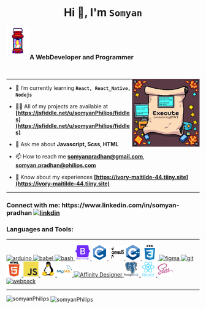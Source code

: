 <h1 align="center">Hi 👋, I'm <code>Somyan</code> </h1>
<img alt="coding_img" width="12%" align="left" src="https://raw.githubusercontent.com/somyanPhilips/somyanPhilips/refs/heads/main/animated_gif_1.gif">
<p align="left">&nbsp;</p><p align="left">&nbsp;</p><h3 align="left">A WebDeveloper and Programmer</h3>

<p align="left">
&nbsp;</p>


<img alt="scroll" width="35%" align="right" src="https://raw.githubusercontent.com/somyanPhilips/somyanPhilips/refs/heads/main/Pixelated%20Spell%20Scroll_1.png">

___
- 🌱 I’m currently learning <code><b>React, React_Native, Nodejs</b></code>

- 👨‍💻 All of my projects are available at **[https://jsfiddle.net/u/somyanPhilips/fiddles](https://jsfiddle.net/u/somyanPhilips/fiddles)**

- 💬 Ask me about **Javascript, Scss, HTML**

- 📫 How to reach me **somyanpradhan@gmail.com**, **somyan.pradhan@philips.com**

- 📄 Know about my experiences **[https://ivory-maitilde-44.tiiny.site](https://ivory-maitilde-44.tiiny.site)**
___


<h3 align="left">Connect with me: https://www.linkedin.com/in/somyan-pradhan <a href="https://www.linkedin.com/in/somyan-pradhan" target="_blank" rel="noreferrer"><img width="20" alt="linkdin" src="https://upload.wikimedia.org/wikipedia/commons/8/81/LinkedIn_icon.svg"></a></h3>

<p align="left">
</p>
<h3 align="left">Languages and Tools:</h3>

___
<p align="left"> <a href="https://www.arduino.cc/" target="_blank" rel="noreferrer"> <img src="https://cdn.worldvectorlogo.com/logos/arduino-1.svg" alt="arduino" width="40" height="40"/> </a> <a href="https://babeljs.io/" target="_blank" rel="noreferrer"> <img src="https://www.vectorlogo.zone/logos/babeljs/babeljs-icon.svg" alt="babel" width="40" height="40"/> </a> <a href="https://www.gnu.org/software/bash/" target="_blank" rel="noreferrer"> <img src="https://www.vectorlogo.zone/logos/gnu_bash/gnu_bash-icon.svg" alt="bash" width="40" height="40"/> </a> <a href="https://getbootstrap.com" target="_blank" rel="noreferrer"> <img src="https://raw.githubusercontent.com/devicons/devicon/master/icons/bootstrap/bootstrap-plain-wordmark.svg" alt="bootstrap" width="40" height="40"/> </a> <a href="https://www.cprogramming.com/" target="_blank" rel="noreferrer"> <img src="https://raw.githubusercontent.com/devicons/devicon/master/icons/c/c-original.svg" alt="c" width="40" height="40"/> </a> <a href="https://canvasjs.com" target="_blank" rel="noreferrer"> <img src="https://raw.githubusercontent.com/Hardik0307/Hardik0307/master/assets/canvasjs-charts.svg" alt="canvasjs" width="40" height="40"/> </a> <a href="https://www.w3schools.com/cpp/" target="_blank" rel="noreferrer"> <img src="https://raw.githubusercontent.com/devicons/devicon/master/icons/cplusplus/cplusplus-original.svg" alt="cplusplus" width="40" height="40"/> </a> <a href="https://www.w3schools.com/css/" target="_blank" rel="noreferrer"> <img src="https://raw.githubusercontent.com/devicons/devicon/master/icons/css3/css3-original-wordmark.svg" alt="css3" width="40" height="40"/> </a> <a href="https://www.figma.com/" target="_blank" rel="noreferrer"> <img src="https://www.vectorlogo.zone/logos/figma/figma-icon.svg" alt="figma" width="40" height="40"/> </a> <a href="https://git-scm.com/" target="_blank" rel="noreferrer"> <img src="https://www.vectorlogo.zone/logos/git-scm/git-scm-icon.svg" alt="git" width="40" height="40"/> </a> <a href="https://www.w3.org/html/" target="_blank" rel="noreferrer"> <img src="https://raw.githubusercontent.com/devicons/devicon/master/icons/html5/html5-original-wordmark.svg" alt="html5" width="40" height="40"/> </a> <a href="https://developer.mozilla.org/en-US/docs/Web/JavaScript" target="_blank" rel="noreferrer"> <img src="https://raw.githubusercontent.com/devicons/devicon/master/icons/javascript/javascript-original.svg" alt="javascript" width="40" height="40"/> </a> <a href="https://www.linux.org/" target="_blank" rel="noreferrer"> <img src="https://raw.githubusercontent.com/devicons/devicon/master/icons/linux/linux-original.svg" alt="linux" width="40" height="40"/> </a> <a href="https://www.mysql.com/" target="_blank" rel="noreferrer"> <img src="https://raw.githubusercontent.com/devicons/devicon/master/icons/mysql/mysql-original-wordmark.svg" alt="mysql" width="40" height="40"/> </a> <a href="https://affinity.serif.com/en-gb/designer" target="_blank" rel="noreferrer"> <img src="https://upload.wikimedia.org/wikipedia/commons/3/3c/Affinity_Designer_2-logo.svg" alt="Affinity Designer" width="40" height="40"/> </a> <a href="https://www.postgresql.org" target="_blank" rel="noreferrer"> <img src="https://raw.githubusercontent.com/devicons/devicon/master/icons/postgresql/postgresql-original-wordmark.svg" alt="postgresql" width="40" height="40"/> </a> <a href="https://reactjs.org/" target="_blank" rel="noreferrer"> <img src="https://raw.githubusercontent.com/devicons/devicon/master/icons/react/react-original-wordmark.svg" alt="react" width="40" height="40"/> </a> <a href="https://sass-lang.com" target="_blank" rel="noreferrer"> <img src="https://raw.githubusercontent.com/devicons/devicon/master/icons/sass/sass-original.svg" alt="sass" width="40" height="40"/> </a> <a href="https://webpack.js.org" target="_blank" rel="noreferrer"> <img src="https://webpack.js.org/icon-square-small.9e8aff7a67a5dd20.svg" alt="webpack" width="40" height="40"/> </a> </p>

___

<p><img align="left" src="https://github-readme-stats.vercel.app/api/top-langs?username=somyanPhilips&show_icons=true&locale=en&layout=compact" alt="somyanPhilips" /></p>

<p>&nbsp;<img align="center" src="https://github-readme-stats.vercel.app/api?username=somyanPhilips&show_icons=true&locale=en" alt="somyanPhilips" /></p>
